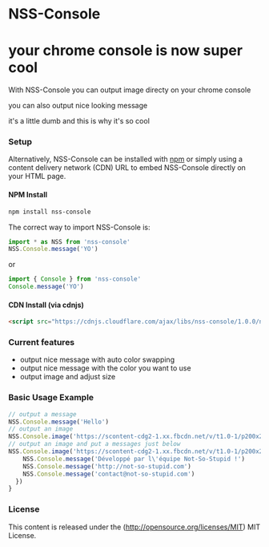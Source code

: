 # NSS-Console
your chrome console is now super cool
=============

With NSS-Console you can output image directy on your chrome console

you can also output nice looking message

it's a little dumb and this is why it's so cool


### Setup ###


Alternatively, NSS-Console can be installed with [npm](https://docs.npmjs.com/getting-started/what-is-npm) or simply using a content delivery network (CDN) URL to embed NSS-Console directly on your HTML page.

#### NPM Install

```sh
npm install nss-console
```
The correct way to import NSS-Console is:

```js
import * as NSS from 'nss-console'
NSS.Console.message('YO')
```
or
```js
import { Console } from 'nss-console'
Console.message('YO')
```

#### CDN Install (via cdnjs)

```html
<script src="https://cdnjs.cloudflare.com/ajax/libs/nss-console/1.0.0/nss-console.min.js"></script>
```

### Current features ###

- output nice message with auto color swapping
- output nice message with the color you want to use
- output image and adjust size

### Basic Usage Example ###

```js
// output a message
NSS.Console.message('Hello')
// output an image
NSS.Console.image('https://scontent-cdg2-1.xx.fbcdn.net/v/t1.0-1/p200x200/35966_149142151763715_7577518_n.jpg?_nc_cat=0&oh=73843ee73938ed97dc52fc91ae4fdcd8&oe=5C3B257A')
// output an image and put a messages just below
NSS.Console.image('https://scontent-cdg2-1.xx.fbcdn.net/v/t1.0-1/p200x200/35966_149142151763715_7577518_n.jpg?_nc_cat=0&oh=73843ee73938ed97dc52fc91ae4fdcd8&oe=5C3B257A', 0.5).then(response => {
    NSS.Console.message('Développé par l\'équipe Not-So-Stupid !')
    NSS.Console.message('http://not-so-stupid.com')
    NSS.Console.message('contact@not-so-stupid.com')
  })
}
```

### License ###

This content is released under the (http://opensource.org/licenses/MIT) MIT License.
